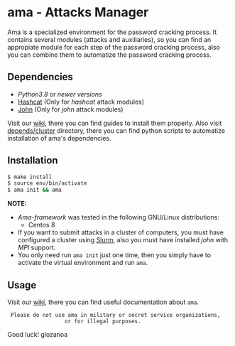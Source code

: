 # ama - Attacks Manager

Ama is a specialized environment for the password cracking process. It contains several modules (attacks and auxiliaries), so you can find an appropiate module for each step of the password cracking process, also you can combine them to automatize the password cracking process.

## Dependencies
* *Python3.8* or *newer versions*
* [Hashcat](https://hashcat.net/hashcat/) (Only for *hashcat* attack modules)
* [John](https://github.com/openwall/john) (Only for *john* attack modules)

Visit our [wiki](https://github.com/fpolit/ama-framework/wiki), there you can find guides to install them properly.
Also visit [depends/cluster](https://github.com/fpolit/ama-framework/tree/master/depends/cluster) directory, there you can find python scripts to automatize installation of ama's dependencies.

## Installation
```bash
$ make install
$ source env/bin/activate
$ ama init && ama
```

**NOTE:**  
* *Ama-framework* was tested in the following GNU/Linux distributions:
     * Centos 8
* If you want to submit attacks in a cluster of computers, you must have configured a cluster using [Slurm](https://slurm.schedmd.com/overview.html), also you must have installed *john* with *MPI* support.
* You only need run `ama init` just one time, then you simply have to activate the virtual environment and run `ama`.

## Usage
Visit our [wiki](https://github.com/fpolit/ama-framework/wiki), there you can find useful documentation about `ama`.  



     Please do not use ama in military or secret service organizations,
                      or for illegal purposes.



Good luck!
glozanoa

